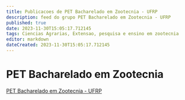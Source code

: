 ```yaml
---
title: Publicacoes de PET Bacharelado em Zootecnia - UFRP 
description: feed do grupo PET Bacharelado em Zootecnia - UFRP
published: true
date: 2023-11-30T15:05:17.712145
tags: Ciencias Agrarias, Extensao, pesquisa e ensino em zootecnia
editor: markdown
dateCreated: 2023-11-30T15:05:17.712145
---
```


# PET Bacharelado em Zootecnia
[PET Bacharelado em Zootecnia - UFRP](/grupo/118PETBachareladoemZootecniaUFRP)